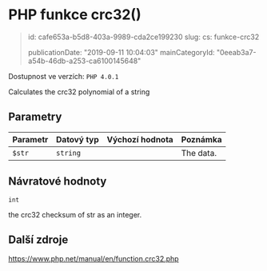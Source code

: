 PHP funkce crc32()
==================

> id: cafe653a-b5d8-403a-9989-cda2ce199230
> slug:
> 	cs: funkce-crc32
>
> publicationDate: "2019-09-11 10:04:03"
> mainCategoryId: "0eeab3a7-a54b-46db-a253-ca6100145648"

Dostupnost ve verzích: `PHP 4.0.1`

Calculates the crc32 polynomial of a string


Parametry
--------------

| Parametr | Datový typ | Výchozí hodnota | Poznámka |
|-----|-----|-----|-----|
| `$str` | `string` |  | The data. |


Návratové hodnoty
----------------

`int`

the crc32 checksum of str as an integer.

Další zdroje
------------

https://www.php.net/manual/en/function.crc32.php
